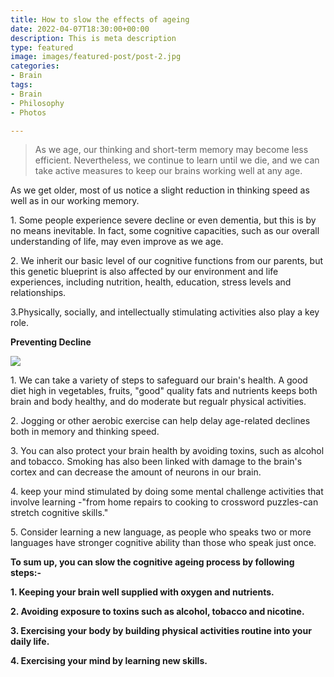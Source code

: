 ```yaml
---
title: How to slow the effects of ageing
date: 2022-04-07T18:30:00+00:00
description: This is meta description
type: featured
image: images/featured-post/post-2.jpg
categories:
- Brain
tags:
- Brain
- Philosophy
- Photos

---
```

> As we age, our thinking and short-term memory may become less efficient. Nevertheless, we continue to learn until we die, and we can take active measures to keep our brains working well at any age.

As we get older, most of us notice a slight reduction in thinking speed as well as in our working memory.

1\. Some people experience severe decline or even dementia, but this is by no means inevitable. In fact, some cognitive capacities, such as our overall understanding of life, may even improve as we age.

2\. We inherit our basic level of our cognitive functions from our parents, but this genetic blueprint is also affected by our environment and life experiences, including nutrition, health, education, stress levels and relationships.

3\.Physically, socially, and intellectually stimulating activities also play a key role.

**Preventing Decline**

![](/images/ageing.jpg)

1\. We can take a variety of steps to safeguard our brain's health. A good diet high in vegetables, fruits, "good" quality fats and nutrients keeps both brain and body healthy, and do moderate but regualr physical activities.

2\. Jogging or other aerobic exercise can help delay age-related declines both in memory and thinking speed.

3\. You can also protect your brain health by avoiding toxins, such as alcohol and tobacco. Smoking has also been linked with damage to the brain's cortex and can decrease the amount of neurons in our brain.

4\. keep your mind stimulated by doing some mental challenge activities that involve learning -"from home repairs to cooking to crossword puzzles-can stretch cognitive skills."

5\. Consider learning a new language, as people who speaks two or more languages have stronger cognitive ability than those who speak just once.

**To sum up, you can slow the cognitive ageing process by following steps:-**

**1. Keeping your brain well supplied with oxygen and nutrients.**

**2. Avoiding exposure to toxins such as alcohol, tobacco and nicotine.**

**3. Exercising your body by building physical activities routine into your daily life.**

**4. Exercising your mind by learning new skills.**